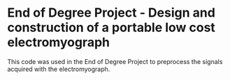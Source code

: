 # End of Degree Project - Design and construction of a portable low cost electromyograph
This code was used in the End of Degree Project  to preprocess the signals acquired with the electromyograph.
